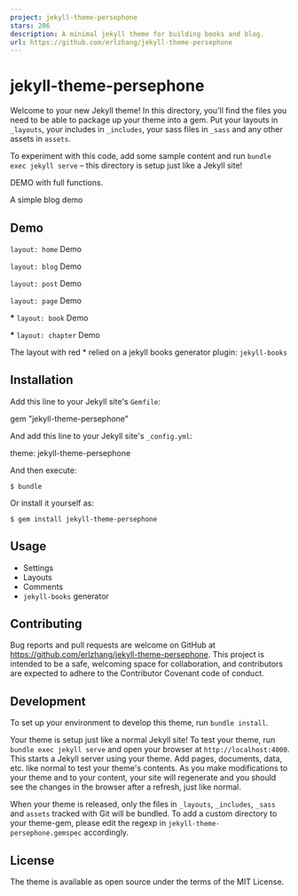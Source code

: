 ```yaml
---
project: jekyll-theme-persephone
stars: 206
description: A minimal jekyll theme for building books and blog.
url: https://github.com/erlzhang/jekyll-theme-persephone
---
```


jekyll-theme-persephone
=======================

Welcome to your new Jekyll theme! In this directory, you'll find the files you need to be able to package up your theme into a gem. Put your layouts in `_layouts`, your includes in `_includes`, your sass files in `_sass` and any other assets in `assets`.

To experiment with this code, add some sample content and run `bundle exec jekyll serve` – this directory is setup just like a Jekyll site!

DEMO with full functions.

A simple blog demo

Demo
----

`layout: home` Demo

`layout: blog` Demo

`layout: post` Demo

`layout: page` Demo

**\*** `layout: book` Demo

**\*** `layout: chapter` Demo

The layout with red \* relied on a jekyll books generator plugin: `jekyll-books`

Installation
------------

Add this line to your Jekyll site's `Gemfile`:

gem "jekyll-theme-persephone"

And add this line to your Jekyll site's `_config.yml`:

theme: jekyll-theme-persephone

And then execute:

```
$ bundle
```

Or install it yourself as:

```
$ gem install jekyll-theme-persephone
```

Usage
-----

-   Settings
-   Layouts
-   Comments
-   `jekyll-books` generator

Contributing
------------

Bug reports and pull requests are welcome on GitHub at https://github.com/erlzhang/jekyll-theme-persephone. This project is intended to be a safe, welcoming space for collaboration, and contributors are expected to adhere to the Contributor Covenant code of conduct.

Development
-----------

To set up your environment to develop this theme, run `bundle install`.

Your theme is setup just like a normal Jekyll site! To test your theme, run `bundle exec jekyll serve` and open your browser at `http://localhost:4000`. This starts a Jekyll server using your theme. Add pages, documents, data, etc. like normal to test your theme's contents. As you make modifications to your theme and to your content, your site will regenerate and you should see the changes in the browser after a refresh, just like normal.

When your theme is released, only the files in `_layouts`, `_includes`, `_sass` and `assets` tracked with Git will be bundled. To add a custom directory to your theme-gem, please edit the regexp in `jekyll-theme-persephone.gemspec` accordingly.

License
-------

The theme is available as open source under the terms of the MIT License.
